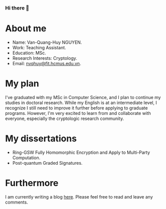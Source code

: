 ### Hi there 👋

<!--
**quanghuy1258/quanghuy1258** is a ✨ _special_ ✨ repository because its `README.md` (this file) appears on your GitHub profile.

Here are some ideas to get you started:

- 🔭 I’m currently working on ...
- 🌱 I’m currently learning ...
- 👯 I’m looking to collaborate on ...
- 🤔 I’m looking for help with ...
- 💬 Ask me about ...
- 📫 How to reach me: ...
- 😄 Pronouns: ...
- ⚡ Fun fact: ...
-->

# About me

- Name: Van-Quang-Huy NGUYEN.
- Work: Teaching Assistant.
- Education: MSc.
- Research Interests: Cryptology.
- Email: nvqhuy@fit.hcmus.edu.vn.

# My plan

I've graduated with my MSc in Computer Science, and I plan to continue my studies in doctoral research.
While my English is at an intermediate level, I recognize I still need to improve it further before applying to graduate programs.
However, I'm very excited to learn from and collaborate with everyone, especially the cryptologic research community.

# My dissertations

- Ring-GSW Fully Homomorphic Encryption and Apply to Multi-Party Computation.
- Post-quantum Graded Signatures.

# Furthermore

I am currently writing a blog [here](https://quanghuy1258.github.io/).
Please feel free to read and leave any comments.
